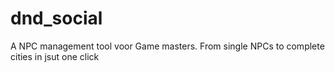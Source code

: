 # dnd_social
A NPC management tool voor Game masters. From single NPCs to complete cities in jsut one click
